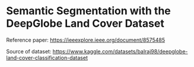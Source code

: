 # Semantic Segmentation with the DeepGlobe Land Cover Dataset

Reference paper:
https://ieeexplore.ieee.org/document/8575485

Source of dataset:
https://www.kaggle.com/datasets/balraj98/deepglobe-land-cover-classification-dataset